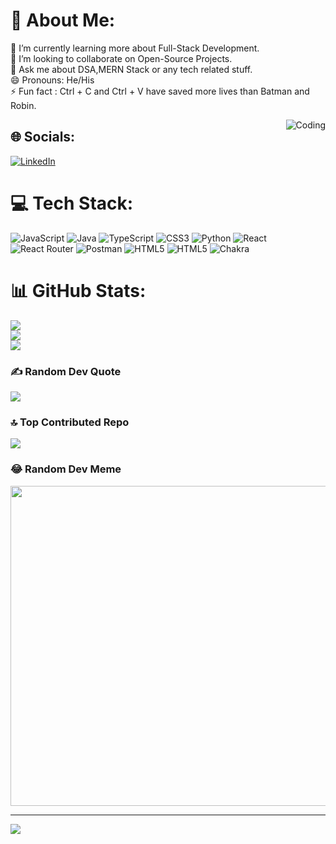 # 💫 About Me:
🌱 I’m currently learning more about Full-Stack Development.<br>👯 I’m looking to collaborate on Open-Source Projects.<br>💬 Ask me about DSA,MERN Stack or any tech related stuff.<br>😄 Pronouns: He/His<br>⚡ Fun fact : Ctrl + C and Ctrl + V have saved more lives than Batman and Robin. 

<div style="text-align:center;">
    <img align="right" alt="Coding" src="https://camo.githubusercontent.com/43900bba70ccf4d73197c8da41c3bc8763e9a8762b9179ae6caf2edde3e153f9/68747470733a2f2f692e70696e696d672e636f6d2f6f726967696e616c732f33652f39642f35322f33653964353262633338666132383761346366313064636638313339303736642e676966" data-canonical-src="https://i.pinimg.com/originals/3e/9d/52/3e9d52bc38fa287a4cf10dcf8139076d.gif" style="max-width: 50%; display: block; margin: 0 auto;" data-target="animated-image.originalImage">
</div>

## 🌐 Socials:
[![LinkedIn](https://img.shields.io/badge/LinkedIn-%230077B5.svg?logo=linkedin&logoColor=white)](https://linkedin.com/in/vedansh-bisht-466) 

# 💻 Tech Stack:
![JavaScript](https://img.shields.io/badge/javascript-%23323330.svg?style=for-the-badge&logo=javascript&logoColor=%23F7DF1E) ![Java](https://img.shields.io/badge/java-%23ED8B00.svg?style=for-the-badge&logo=java&logoColor=white) ![TypeScript](https://img.shields.io/badge/typescript-%23007ACC.svg?style=for-the-badge&logo=typescript&logoColor=white) ![CSS3](https://img.shields.io/badge/css3-%231572B6.svg?style=for-the-badge&logo=css3&logoColor=white) ![Python](https://img.shields.io/badge/python-3670A0?style=for-the-badge&logo=python&logoColor=ffdd54) ![React](https://img.shields.io/badge/react-%2320232a.svg?style=for-the-badge&logo=react&logoColor=%2361DAFB) ![React Router](https://img.shields.io/badge/React_Router-CA4245?style=for-the-badge&logo=react-router&logoColor=white) ![Postman](https://img.shields.io/badge/Postman-FF6C37?style=for-the-badge&logo=postman&logoColor=white) ![HTML5](https://img.shields.io/badge/html5-%23E34F26.svg?style=for-the-badge&logo=html5&logoColor=white) ![HTML5](https://img.shields.io/badge/html5-%23E34F26.svg?style=for-the-badge&logo=html5&logoColor=white) ![Chakra](https://img.shields.io/badge/chakra-%234ED1C5.svg?style=for-the-badge&logo=chakraui&logoColor=white)

# 📊 GitHub Stats:
![](https://github-readme-stats-sigma-five.vercel.app/api?username=ebe25&theme=default&hide_border=false&include_all_commits=true&count_private=true)<br/>
![](https://github-readme-streak-stats.herokuapp.com/?user=ebe25&theme=default&hide_border=false)<br/>
![](https://github-readme-stats-sigma-five.vercel.app/api/top-langs/?username=ebe25&theme=default&hide_border=false&include_all_commits=true&count_private=true&layout=compact)

### ✍️ Random Dev Quote
![](https://quotes-github-readme.vercel.app/api?type=horizontal&theme=tokyonight)

### 🔝 Top Contributed Repo
![](https://github-contributor-stats.vercel.app/api?username=ebe25&limit=5&theme=dark&combine_all_yearly_contributions=true)

### 😂 Random Dev Meme
<img src="https://rm.up.railway.app/" width="512px"/>

---
[![](https://visitcount.itsvg.in/api?id=ebe25&icon=0&color=0)](https://visitcount.itsvg.in)

<!-- Proudly created with GPRM ( https://gprm.itsvg.in ) -->
